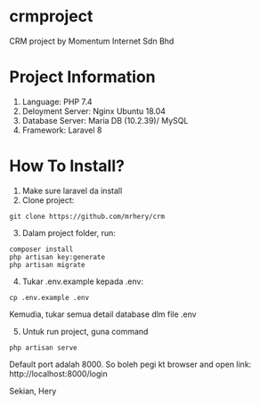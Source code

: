 # crmproject
CRM project by Momentum Internet Sdn Bhd

# Project Information
1. Language: PHP 7.4
2. Deloyment Server: Nginx Ubuntu 18.04
3. Database Server: Maria DB (10.2.39)/ MySQL
4. Framework: Laravel 8

# How To Install?
1. Make sure laravel da install 
2. Clone project:
```
git clone https://github.com/mrhery/crm
```
3. Dalam project folder, run:
```
composer install
php artisan key:generate
php artisan migrate
```
4. Tukar .env.example kepada .env:
```
cp .env.example .env
```
Kemudia, tukar semua detail database dlm file .env

5. Untuk run project, guna command 
```
php artisan serve
```

Default port adalah 8000. So boleh pegi kt browser and open link: http://localhost:8000/login

Sekian,
Hery
